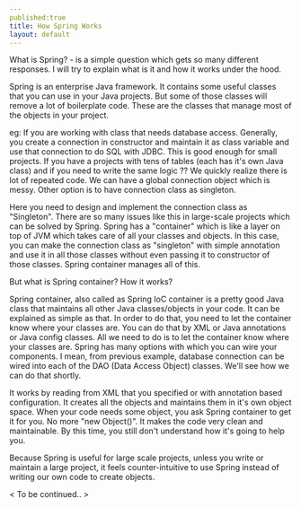 ```yaml
---
published:true
title: How Spring Works
layout: default
---
```


What is Spring? - is a simple question which gets so many different responses. I will try to explain what is it and how it works under the hood. 

Spring is an enterprise Java framework. It contains some useful classes that you can use in your Java projects. But some of those classes will remove a lot of boilerplate code. These are the classes that manage most of the objects in your project. 

eg: If you are working with class that needs database access. Generally, you create a connection in constructor and maintain it as class variable and use that connection to do SQL with JDBC. This is good enough for small projects. If you have a projects with tens of tables (each has it's own Java class) and if you need to write the same logic ?? We quickly realize there is lot of repeated code. We can have a global connection object which is messy. Other option is to have connection class as singleton. 

Here you need to design and implement the connection class as "Singleton". There are so many issues like this in large-scale projects which can be solved by Spring. Spring has a "container" which is like a layer on top of JVM which takes care of all your classes and objects. In this case, you can make the connection class as "singleton" with simple annotation and use it in all those classes without even passing it to constructor of those classes. Spring container manages all of this.

But what is Spring container? How it works?

Spring container, also called as Spring IoC container is a pretty good Java class that maintains all other Java classes/objects in your code. It can be explained as simple as that. In order to do that, you need to let the container know where your classes are. You can do that by XML or Java annotations or Java config classes. All we need to do is to let the container know where your classes are. Spring has many options with which you can wire your components. I mean, from previous example, database connection can be wired into each of the DAO (Data Access Object) classes. We'll see how we can do that shortly.

It works by reading from XML that you specified or with annotation based configuration. It creates all the objects and maintains them in it's own object space. When your code needs some object, you ask Spring container to get it for you. No more "new Object()". It makes the code very clean and maintainable. By this time, you still don't understand how it's going to help you.

Because Spring is useful for large scale projects, unless you write or maintain a large project, it feels counter-intuitive to use Spring instead of writing our own code to create objects.

< To be continued.. >

